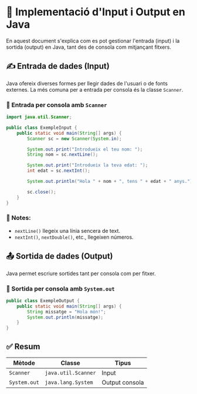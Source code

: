 

# 📘 Implementació d'Input i Output en Java

En aquest document s'explica com es pot gestionar l'entrada (input) i la sortida (output) en Java, tant des de consola com mitjançant fitxers.

## ✍️ Entrada de dades (Input)

Java ofereix diverses formes per llegir dades de l'usuari o de fonts externes. La més comuna per a entrada per consola és la classe `Scanner`.

### 🔹 Entrada per consola amb `Scanner`

```java
import java.util.Scanner;

public class ExempleInput {
    public static void main(String[] args) {
        Scanner sc = new Scanner(System.in);

        System.out.print("Introdueix el teu nom: ");
        String nom = sc.nextLine();

        System.out.print("Introdueix la teva edat: ");
        int edat = sc.nextInt();

        System.out.println("Hola " + nom + ", tens " + edat + " anys.");

        sc.close();
    }
}
```

### 📌 Notes:
- `nextLine()` llegeix una línia sencera de text.
- `nextInt()`, `nextDouble()`, etc., llegeixen números.


## 📤 Sortida de dades (Output)

Java permet escriure sortides tant per consola com per fitxer.

### 🔹 Sortida per consola amb `System.out`

```java
public class ExempleOutput {
    public static void main(String[] args) {
        String missatge = "Hola món!";
        System.out.println(missatge);
    }
}
```

## ✅ Resum

| Mètode          | Classe                 | Tipus           |
|----------------|------------------------|------------------|
| `Scanner`       | `java.util.Scanner`    | Input            |
| `System.out`    | `java.lang.System`     | Output consola   |


